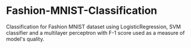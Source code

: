 # Fashion-MNIST-Classification
Classification for Fashion MNIST dataset using LogisticRegression, SVM classifier and a multilayer perceptron with F-1 score used as a measure of model's quality.
